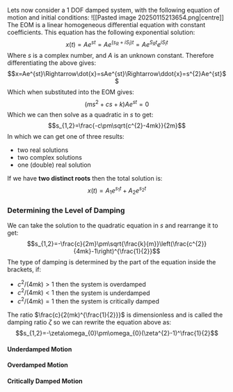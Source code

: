 Lets now consider a 1 DOF damped system, with the following equation of motion and initial conditions:
![[Pasted image 20250115213654.png|centre]]
The EOM is a linear homogeneous differential equation with constant coefficients. This equation has the following exponential solution:
$$x(t)=Ae^{st}=Ae^{(s_{R}+iS_{I})t}=Ae^{S_{R}t} e^{iS_{I}t}$$
Where $s$ is a complex number, and $A$ is an unknown constant.
Therefore differentiating the above gives:
$$x=Ae^{st}\Rightarrow\dot{x}=sAe^{st}\Rightarrow\ddot{x}=s^{2}Ae^{st}$$
Which when substituted into the EOM gives:
$$(ms^{2}+cs+k)Ae^{st}=0$$
Which we can then solve as a quadratic in $s$ to get:
$$s_{1,2}=\frac{-c\pm\sqrt{c^{2}-4mk}}{2m}$$
In which we can get one of three results:
- two real solutions
- two complex solutions
- one (double) real solution

If we have **two distinct roots** then the total solution is:
$$x(t)=A_{1}e^{s_{1}t}+A_{2}e^{s_{2}t}$$
### Determining the Level of Damping
We can take the solution to the quadratic equation in $s$ and rearrange it to get:
$$s_{1,2}=-\frac{c}{2m}\pm\sqrt{\frac{k}{m}}\left(\frac{c^{2}}{4mk}-1\right)^{\frac{1}{2}}$$
The type of damping is determined by the part of the equation inside the brackets, if:
- $c^{2}/(4mk)>1$ then the system is overdamped
- $c^{2}/(4mk)<1$ then the system is underdamped
- $c^{2}/(4mk)=1$ then the system is critically damped

The ratio $\frac{c}{2(mk)^{\frac{1}{2}}}$ is dimensionless and is called the damping ratio $\zeta$ so we can rewrite the equation above as:
$$s_{1,2}=-\zeta\omega_{0}\pm\omega_{0}(\zeta^{2}-1)^\frac{1}{2}$$
#### Underdamped Motion

#### Overdamped Motion

#### Critically Damped Motion
